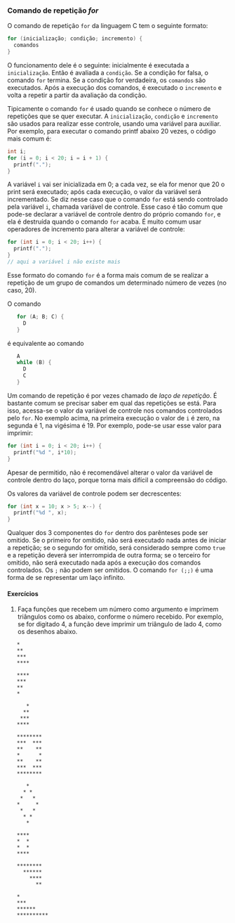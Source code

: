 ### Comando de repetição *for*

O comando de repetição `for` da linguagem C tem o seguinte formato:
```c
for (inicialização; condição; incremento) {
  comandos
}
```
O funcionamento dele é o seguinte: inicialmente é executada a `inicialização`.
Então é avaliada a `condição`. Se a condição for falsa, o comando `for` termina.
Se a condição for verdadeira, os `comandos` são executados.
Após a execução dos comandos, é executado o `incremento` e volta a repetir a partir da avaliação da condição.

Tipicamente o comando `for` é usado quando se conhece o número de repetições que se quer executar. 
A `inicialização`, `condição` e `incremento` são usados para realizar esse controle, usando uma variável para auxiliar.
Por exemplo, para executar o comando printf abaixo 20 vezes, o código mais comum é:
```c
int i;
for (i = 0; i < 20; i = i + 1) {
  printf(".");
}
```
A variável `i` vai ser inicializada em 0; a cada vez, se ela for menor que 20 o print será executado; após cada execução, o valor da variável será incrementado.
Se diz nesse caso que o comando `for` está sendo controlado pela variável `i`, chamada variável de controle. Esse caso é tão comum que pode-se declarar a variável de controle dentro do próprio comando `for`, e ela é destruída quando o comando `for` acaba. É muito comum usar operadores de incremento para alterar a variável de controle:
```c
for (int i = 0; i < 20; i++) {
  printf(".");
}
// aqui a variável i não existe mais
```
Esse formato do comando `for` é a forma mais comum de se realizar a repetição de um grupo de comandos um determinado número de vezes (no caso, 20).

O comando
```c
   for (A; B; C) {
     D
   }
```
é equivalente ao comando
```c
   A
   while (B) {
     D
     C
   }
```

Um comando de repetição é por vezes chamado de *laço de repetição*.
É bastante comum se precisar saber em qual das repetições se está.
Para isso, acessa-se o valor da variável de controle nos comandos controlados pelo `for`.
No exemplo acima, na primeira execução o valor de `i` é zero, na segunda é 1, na vigésima é 19. Por exemplo, pode-se usar esse valor para imprimir:
```c
for (int i = 0; i < 20; i++) {
  printf("%d ", i*10);
}
```
Apesar de permitido, não é recomendável alterar o valor da variável de controle dentro do laço, porque torna mais difícil a compreensão do código.

Os valores da variável de controle podem ser decrescentes:
```c
for (int x = 10; x > 5; x--) {
  printf("%d ", x);
}
```

Qualquer dos 3 componentes do `for` dentro dos parênteses pode ser omitido. Se o primeiro for omitido, não será executado nada antes de iniciar a repetição; se o segundo for omitido, será considerado sempre como `true` e a repetição deverá ser interrompida de outra forma; se o terceiro for omitido, não será executado nada após a execução dos comandos controlados. Os `;` não podem ser omitidos.
O comando `for (;;)` é uma forma de se representar um laço infinito.


#### Exercícios

1. Faça funções que recebem um número como argumento e imprimem triângulos como os abaixo,
conforme o número recebido.
Por exemplo, se for digitado 4, a função deve imprimir um triângulo de lado 4, como os desenhos abaixo. 
```
   *
   **
   ***
   ****
```
```
   ****
   ***
   **
   *
```
```
      *
     **
    ***
   ****
```
```
   ********
   ***  ***
   **    **
   *      *
   **    **
   ***  ***
   ********
```
```
      *
     * *
    *   *
   *     *
    *   *
     * *
      *
```
```
   ****
   *  *
   *  *
   ****
```
```
   ********
     ******
       ****
         **
```
```
   *
   ***
   ******
   **********
```
